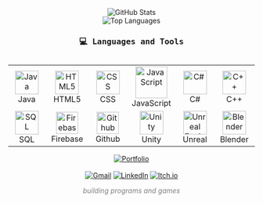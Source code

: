 <div align="center">

<!-- GitHub Stats -->
<img src="https://github-readme-stats.vercel.app/api?username=EthanLev&show_icons=true&theme=city_lights&hide=prs,issues&hide_rank=true&hide_border=true" alt="GitHub Stats" />
<br/>

<!-- Top Languages -->
<img src="https://github-readme-stats.vercel.app/api/top-langs/?username=EthanLev&theme=city_lights&card_width=500&layout=compact&langs_count=6" alt="Top Languages" />
<br/>

<h3 align="center"><samp>💻 Languages and Tools</samp></h3>
<div style="display: flex; align-items: flex-start; align: center">
<table align="center">
  <tr>
    <td align="center" width="100">
        <img src="https://cdn.jsdelivr.net/gh/devicons/devicon/icons/java/java-original.svg" width="48" height="48" alt="Java" />
      <br>Java
    </td>
    <td align="center" width="100">
        <img src="https://skillicons.dev/icons?i=html" width="48" height="48" alt="HTML5" />
      <br>HTML5
    </td>
    <td align="center" width="100">
        <img src="https://skillicons.dev/icons?i=css" width="48" height="48" alt="CSS" />
      <br>CSS
    </td>
    <td align="center" width="100">
        <img src="https://techstack-generator.vercel.app/js-icon.svg" alt="JavaScript" width="65" height="65" />
      <br>JavaScript
    </td>
    <td align="center" width="100">
        <img src="https://cdn.jsdelivr.net/gh/devicons/devicon/icons/csharp/csharp-original.svg" width="48" height="48" alt="C#" />
      <br>C#
    </td>
    <td align="center" width="100">
        <img src="https://cdn.jsdelivr.net/gh/devicons/devicon/icons/cplusplus/cplusplus-original.svg" width="48" height="48" alt="C++" />
      <br>C++
    </td>
  </tr>
  <tr>
    <td align="center" width="100">
        <img src="https://skillicons.dev/icons?i=sqlite" width="48" height="48" alt="SQL" />
      <br>SQL
    </td>
    <td align="center" width="100">
        <img src="https://www.vectorlogo.zone/logos/firebase/firebase-icon.svg" alt="Firebase" width="45" height="45" />
      <br>Firebase
    </td>
    <td align="center" width="100">
        <img src="https://skillicons.dev/icons?i=github" alt="Github" width="45" height="45" />
      <br>Github
    </td>
    <td align="center" width="100">
        <img src="https://cdn.jsdelivr.net/gh/devicons/devicon/icons/unity/unity-original.svg" width="48" height="48" alt="Unity" />
      <br>Unity
    </td>
    <td align="center" width="100">
        <img src="https://cdn.jsdelivr.net/gh/devicons/devicon/icons/unrealengine/unrealengine-original.svg" width="48" height="48" alt="Unreal Engine" />
      <br>Unreal
    </td>
    <td align="center" width="100">
        <img src="https://cdn.jsdelivr.net/gh/devicons/devicon/icons/blender/blender-original.svg" width="48" height="48" alt="Blender" />
      <br>Blender
    </td>
  </tr>   
</table>
</div>


<!-- Personal Links -->
<a href="https://ethanlev.github.io/MyPortfolio/">
  <img src="https://img.shields.io/badge/-My%20Portfolio-44BAA2?style=for-the-badge" alt="Portfolio" /></a>
<br/><br/>

<!-- Contact -->
<a href="mailto:levesqueethan9@gmail.com">
  <img src="https://img.shields.io/badge/-Email-D14836?style=for-the-badge&logo=gmail&logoColor=white" alt="Gmail" /></a>
<a href="https://www.linkedin.com/in/ethanlevdev/">
  <img src="https://img.shields.io/badge/Connect-blue?style=for-the-badge&logo=linkedin&logoColor=white" alt="LinkedIn" /></a>
<a href="https://ethanlev.itch.io/">
  <img src="https://img.shields.io/badge/-My%20Games-red?style=for-the-badge&logo=itch.io&logoColor=white" alt="Itch.io" /></a>

  <p align="center" style="color:gray;"><i>building programs and games</i></p>
</div>
